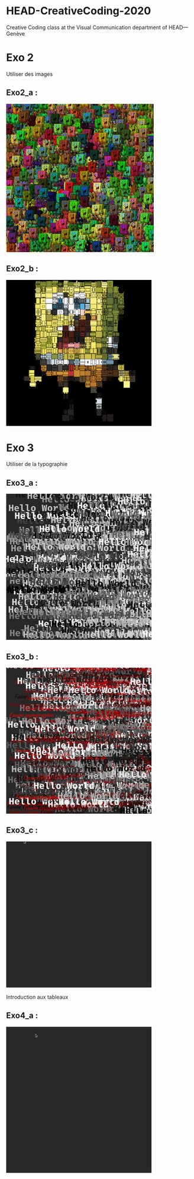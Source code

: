 # HEAD-CreativeCoding-2020
Creative Coding class at the Visual Communication department of HEAD—Genève

# Exo 2
Utiliser des images

## Exo2_a : 
![alt text](/gif/exo2_a.gif "Exo2_a")

## Exo2_b : 
![alt text](/gif/exo2_b.gif "Exo2_b")

# Exo 3
Utiliser de la typographie

## Exo3_a : 
![alt text](/gif/exo3_a.gif "Exo3_a")

## Exo3_b : 
![alt text](/gif/exo3_b.gif "Exo3_b")

## Exo3_c : 
![alt text](/gif/exo3_c.gif "Exo3_c")

Introduction aux tableaux
## Exo4_a : 
![alt text](/gif/exo4_a.gif "Exo4_a")
